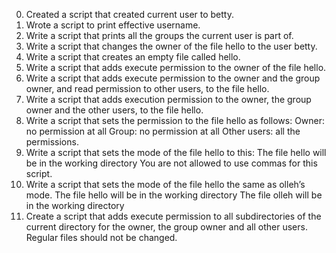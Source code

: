 0. Created a script that created current user to betty.
1. Wrote a script to print effective username.
2. Write a script that prints all the groups the current user is part of.
3. Write a script that changes the owner of the file hello to the user betty.
4. Write a script that creates an empty file called hello.
5. Write a script that adds execute permission to the owner of the file hello.
6. Write a script that adds execute permission to the owner and the group owner, and read permission to other users, to the file hello.
7. Write a script that adds execution permission to the owner, the group owner and the other users, to the file hello.
8. Write a script that sets the permission to the file hello as follows:
    Owner: no permission at all
    Group: no permission at all
    Other users: all the permissions.
9. Write a script that sets the mode of the file hello to this:
    The file hello will be in the working directory
    You are not allowed to use commas for this script.
10. Write a script that sets the mode of the file hello the same as olleh’s mode.
     The file hello will be in the working directory
     The file olleh will be in the working directory
11. Create a script that adds execute permission to all subdirectories of the current directory for the owner, the group owner and all other users. Regular files should not be changed.
